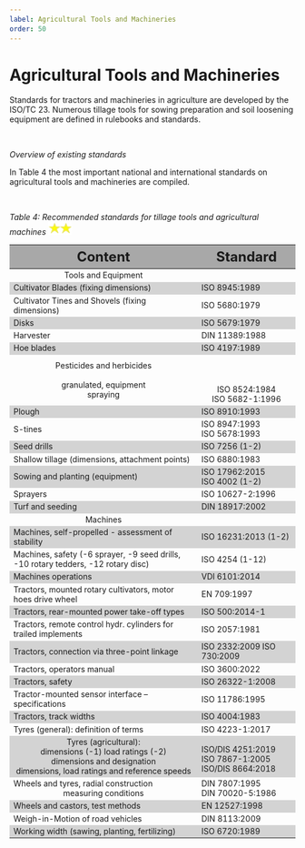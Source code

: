 ```yaml
---
label: Agricultural Tools and Machineries
order: 50
---
```


# Agricultural Tools and Machineries

Standards for tractors and machineries in agriculture are developed by the ISO/TC 23. Numerous tillage
tools for sowing preparation and soil loosening equipment are defined in rulebooks and standards.

<br>

_Overview of existing standards_

In Table 4 the most important national and international standards on agricultural tools and
machineries are compiled.

<br>

_Table 4: Recommended standards for tillage tools and agricultural machines_ ![](/static/img/two_star.png)

<div class="table-wrapper scrollbar overflow-hidden">
<table class="comfortable">
<thead style="font-size: 24px; background-color: #A8A8A8">
<tr>
<th><strong>Content</strong></th>
<th><strong>Standard</strong></th>
</tr>
</thead>
<tbody>
<tr style="text-align: center;"><td>Tools and Equipment</td></tr>
<tr style="background-color: #d3d3d3;">
<td>Cultivator Blades (fixing dimensions)</td> <td>ISO 8945:1989</td>
</tr>
<tr>
<td>Cultivator Tines and Shovels (fixing dimensions)</td> <td>ISO 5680:1979</td>
</tr>
<tr style="background-color: #d3d3d3;">
<td>Disks</td>   <td>ISO 5679:1979</td>
</tr>
<tr>
<td>Harvester</td> <td>DIN 11389:1988</td>
</tr>
<tr style="background-color: #d3d3d3;">
<td>Hoe blades</td> <td>ISO 4197:1989</td>
</tr>
<tr>
<td><div style="text-align: center;">Pesticides and herbicides</div> <br> 
<div style="text-align: center;">granulated, equipment <br>
spraying</div></td> 
<td><div style="text-align: center; padding-top: 50px;">ISO 8524:1984 <br>
ISO 5682-1:1996</div> </td>
</tr>
<tr style="background-color: #d3d3d3;">
<td>Plough</td>   <td>ISO 8910:1993</td>
</tr>
<tr>
<td>S-tines</td> <td>ISO 8947:1993 <br> ISO 5678:1993</td>
</tr>
<tr style="background-color: #d3d3d3;">
<td>Seed drills</td>  <td> ISO 7256 (1-2)</td>
</tr>
<tr>
<td>Shallow tillage (dimensions, attachment points)</td> <td>ISO 6880:1983</td>
</tr>
<tr style="background-color: #d3d3d3;">
<td>Sowing and planting (equipment)</td> <td>ISO 17962:2015 <br> ISO 4002 (1-2)</td>
</tr>
<tr>
<td>Sprayers</td>   <td>ISO 10627-2:1996</td>
</tr>
<tr style="background-color: #d3d3d3;">
<td>Turf and seeding</td>   <td>DIN 18917:2002</td>
</tr>
<tr style="text-align: center;"><td>Machines</td></tr>
<tr style="background-color: #d3d3d3;">
<td>Machines, self-propelled - assessment of stability</td> <td>ISO 16231:2013 (1-2)</td>
</tr>
<tr>
<td>Machines, safety (-6 sprayer, -9 seed drills, -10 rotary tedders, -12 rotary disc)</td> <td>ISO 4254 (1-12)</td>
</tr>
<tr style="background-color: #d3d3d3;">
<td>Machines operations</td>   <td>VDI 6101:2014</td>
</tr>
<tr>
<td>Tractors, mounted rotary cultivators, motor hoes drive wheel</td> <td>EN 709:1997</td>
</tr>
<tr style="background-color: #d3d3d3;">
<td>Tractors, rear-mounted power take-off types</td> <td>ISO 500:2014-1</td>
</tr>
<tr>
<td>Tractors, remote control hydr. cylinders for trailed implements</td> <td>ISO 2057:1981</td>
</tr>
<tr style="background-color: #d3d3d3;">
<td>Tractors, connection via three-point linkage</td> <td>ISO 2332:2009 ISO 730:2009</td>
</tr>
<tr>
<td>Tractors, operators manual</td>   <td>ISO 3600:2022</td>
</tr>
<tr style="background-color: #d3d3d3;">
<td>Tractors, safety</td>  <td>ISO 26322-1:2008</td>
</tr>
<tr>
<td>Tractor-mounted sensor interface – specifications</td>  <td>ISO 11786:1995</td>
</tr>
<tr style="background-color: #d3d3d3;">
<td>Tractors, track widths</td>   <td>ISO 4004:1983</td>
</tr>
<tr>
<td>Tyres (general): definition of terms</td> <td>ISO 4223-1:2017</td>
</tr>
<tr style="background-color: #d3d3d3;">
<td>
<div style="text-align: center;">Tyres (agricultural): </div>
<div style="text-align: center;">dimensions (-1) load ratings (-2) <br>
dimensions and designation <br> 
dimensions, load ratings and reference speeds
</div>
</td>
<td>
<div style="padding-top: 10px;">ISO/DIS 4251:2019 <br> 
ISO 7867-1:2005 <br> 
ISO/DIS 8664:2018 </div>
</td>
</tr>
<tr>
<td>Wheels and tyres, radial construction <br>
<div style="text-align: center;">measuring conditions</div> </td> 
<td>DIN 7807:1995 <br> 
DIN 70020-5:1986</td>
</tr>
<tr style="background-color: #d3d3d3;">
<td>Wheels and castors, test methods</td>  <td>EN 12527:1998</td>
</tr>
<tr>
<td>Weigh-in-Motion of road vehicles</td>   <td>DIN 8113:2009</td>
</tr>
<tr style="background-color: #d3d3d3;">
<td>Working width (sawing, planting, fertilizing)</td> <td>ISO 6720:1989</td>
</tr>
</tbody>
</table>
</div>

